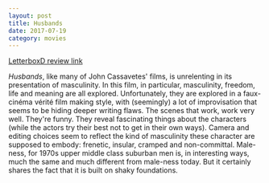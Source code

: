 ```yaml
---
layout: post
title: Husbands 
date: 2017-07-19
category: movies
---
```

 
[LetterboxD review link](https://letterboxd.com/samarthbhaskar/film/husbands/)

<em>Husbands</em>, like many of John Cassavetes' films, is unrelenting in its presentation of masculinity. In this film, in particular, masculinity, freedom, life and meaning are all explored. Unfortunately, they are explored in a faux-cinéma vérité film making style, with (seemingly) a lot of improvisation that seems to be hiding deeper writing flaws. The scenes that work, work very well. They're funny. They reveal fascinating things about the characters (while the actors try their best not to get in their own ways). Camera and editing choices seem to reflect the kind of masculinity these character are supposed to embody: frenetic, insular, cramped and non-committal. Male-ness, for 1970s upper middle class suburban men is, in interesting ways, much the same and much different from male-ness today. But it certainly shares the fact that it is built on shaky foundations.